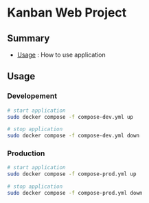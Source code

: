 # Kanban Web Project

## Summary

- [Usage](#usage) : How to use application

## Usage

### Developement


```bash
# start application
sudo docker compose -f compose-dev.yml up
```

```bash
# stop application
sudo docker compose -f compose-dev.yml down
```

### Production

```bash
# start application
sudo docker compose -f compose-prod.yml up
```

```bash
# stop application
sudo docker compose -f compose-prod.yml down
```